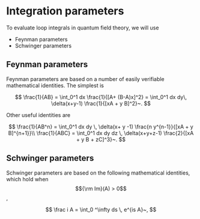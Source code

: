 # Integration parameters

To evaluate loop integrals in quantum field theory, we will use

* Feynman parameters
* Schwinger parameters

## Feynman parameters

Feynman parameters are based on a number of easily verifiable mathematical identities. The simplest is

$$
\frac{1}{AB} = \int_0^1 dx \frac{1}{[A+ (B-A)x]^2} = \int_0^1 dx dy\, \delta(x+y-1) \frac{1}{[xA + y B]^2}~.
$$

Other useful identities are

$$
\frac{1}{AB^n} = \int_0^1 dx dy \, \delta(x+ y -1) \frac{n y^{n-1}}{[xA + y B]^{n+1}}\\
\frac{1}{ABC} = \int_0^1 dx dy dz \, \delta(x+y+z-1) \frac{2}{[xA + y B + zC]^3}~.
$$

## Schwinger parameters

Schwinger parameters are based on the following mathematical identities, which hold when $${\rm Im}(A) > 0$$,

$$
\frac i A = \int_0 ^\infty ds \, e^{is A}~,
$$

